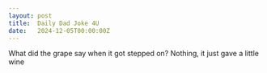 ```yaml
---
layout: post
title:  Daily Dad Joke 4U
date:   2024-12-05T00:00:00Z
---
```

What did the grape say when it got stepped on? Nothing, it just gave a little wine
